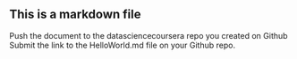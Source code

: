 ## This is a markdown file

Push the document to the datasciencecoursera repo you created on Github
Submit the link to the HelloWorld.md file on your Github repo. 
